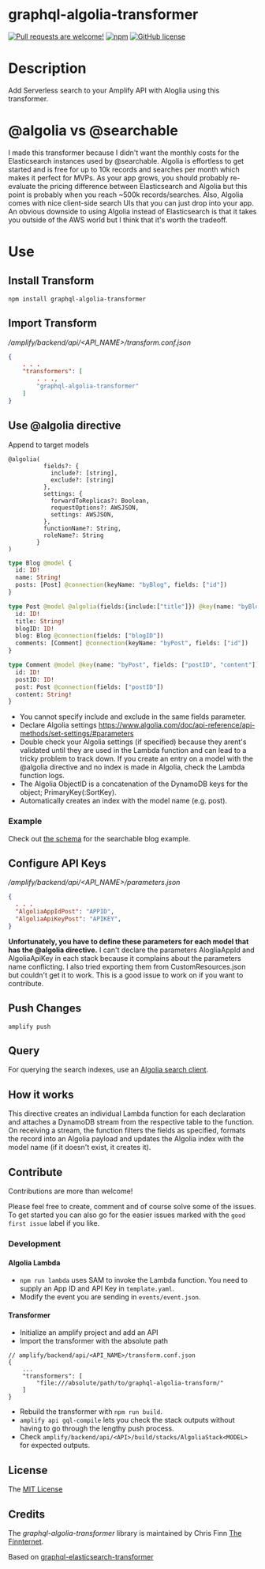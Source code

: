 # graphql-algolia-transformer

[![Pull requests are welcome!](https://img.shields.io/badge/PRs-welcome-brightgreen)](#contribute-)
[![npm](https://img.shields.io/npm/v/graphql-algolia-transformer)](https://www.npmjs.com/package/graphql-algolia-transformer)
[![GitHub license](https://img.shields.io/github/license/thefinnomenon/graphql-algolia-transformer)](https://github.com/thefinnomenon/graphql-algolia-transformer/blob/master/LICENSE)

# Description
Add Serverless search to your Amplify API with Aloglia using this transformer.

# @algolia vs @searchable
I made this transformer because I didn't want the monthly costs for the Elasticsearch instances used by @searchable. Algolia is effortless to get started and is free for up to 10k records and searches per month which makes it perfect for MVPs. As your app grows, you should probably re-evaluate the pricing difference between Elasticsearch and Algolia but this point is probably when you reach ~500k records/searches. Also, Algolia comes with nice client-side search UIs that you can just drop into your app. An obvious downside to using Algolia instead of Elasticsearch is that it takes you outside of the AWS world but I think that it's worth the tradeoff.

# Use
## Install Transform

`npm install graphql-algolia-transformer`

## Import Transform

*/amplify/backend/api/<API_NAME>/transform.conf.json*

```json
{
    . . .
    "transformers": [
        . . .,
        "graphql-algolia-transformer"
    ]
}
```

## Use @algolia directive

Append to target models
```
@algolia(
          fields?: {
            include?: [string],
            exclude?: [string]
          }, 
          settings: {
            forwardToReplicas?: Boolean, 
            requestOptions?: AWSJSON, 
            settings: AWSJSON,
          }, 
          functionName?: String, 
          roleName?: String
        }
)
``` 

```graphql
type Blog @model {
  id: ID!
  name: String!
  posts: [Post] @connection(keyName: "byBlog", fields: ["id"])
}

type Post @model @algolia(fields:{include:["title"]}) @key(name: "byBlog", fields: ["blogID"]) {
  id: ID!
  title: String!
  blogID: ID!
  blog: Blog @connection(fields: ["blogID"])
  comments: [Comment] @connection(keyName: "byPost", fields: ["id"])
}

type Comment @model @key(name: "byPost", fields: ["postID", "content"]) {
  id: ID!
  postID: ID!
  post: Post @connection(fields: ["postID"])
  content: String!
}
```

- You cannot specify include and exclude in the same fields parameter.
- Declare Algolia settings https://www.algolia.com/doc/api-reference/api-methods/set-settings/#parameters
- Double check your Algolia settings (if specified) because they arent's validated until they are used in the Lambda function and can lead to a tricky
  problem to track down. If you create an entry on a model with the @algolia directive and no index is made in Algolia, check the Lambda function logs.
- The Algolia ObjectID is a concatenation of the DynamoDB keys for the object; PrimaryKey(:SortKey).
- Automatically creates an index with the model name (e.g. post).

### Example
Check out [the schema](./examples/blog/amplify/backend/api/blog/schema.graphql) for the searchable blog example.

## Configure API Keys
*/amplify/backend/api/<API_NAME>/parameters.json*

```json
{
  . . .
  "AlgoliaAppIdPost": "APPID",
  "AlgoliaApiKeyPost": "APIKEY",
}
```

**Unfortunately, you have to define these parameters for each model that has the @algolia directive.** I can't declare the parameters AlogliaAppId and AlgoliaApiKey in each stack because it complains about the parameters name conflicting. I also tried exporting them from CustomResources.json but couldn't get it to work. This is a good issue to work on if you want to contribute.

## Push Changes
`amplify push`

## Query
For querying the search indexes, use an [Algolia search client](https://www.algolia.com/developers/#integrations).

## How it works
This directive creates an individual Lambda function for each declaration and attaches a DynamoDB stream from the respective table to the function. On receiving a stream, the function filters the fields as specified, formats the record into an Algolia payload and updates the Algolia index with the model name (if it doesn't exist, it creates it).

## Contribute
Contributions are more than welcome!

Please feel free to create, comment and of course solve some of the issues. To get started you can also go for the easier issues marked with the `good first issue` label if you like.

### Development
#### Algolia Lambda
- `npm run lambda` uses SAM to invoke the Lambda function. You need to supply an App ID and API Key in `template.yaml`.
- Modify the event you are sending in `events/event.json`.

#### Transformer
- Initialize an amplify project and add an API
- Import the transformer with the absolute path
```
// amplify/backend/api/<API_NAME>/transform.conf.json
{
    ...
    "transformers": [
        "file:///absolute/path/to/graphql-algolia-transform/"
    ]
}
```
- Rebuild the transformer with `npm run build`.
- `amplify api gql-compile` lets you check the stack outputs without having to go through the lengthy push process.
- Check `amplify/backend/api/<API>/build/stacks/AlgoliaStack<MODEL>` for expected outputs.

## License
The [MIT License](LICENSE)

## Credits

The _graphql-algolia-transformer_ library is maintained by Chris Finn [The Finnternet](https://thefinnternet.com).

Based on [graphql-elasticsearch-transformer](https://github.com/aws-amplify/amplify-cli/tree/master/packages/graphql-elasticsearch-transformer)
